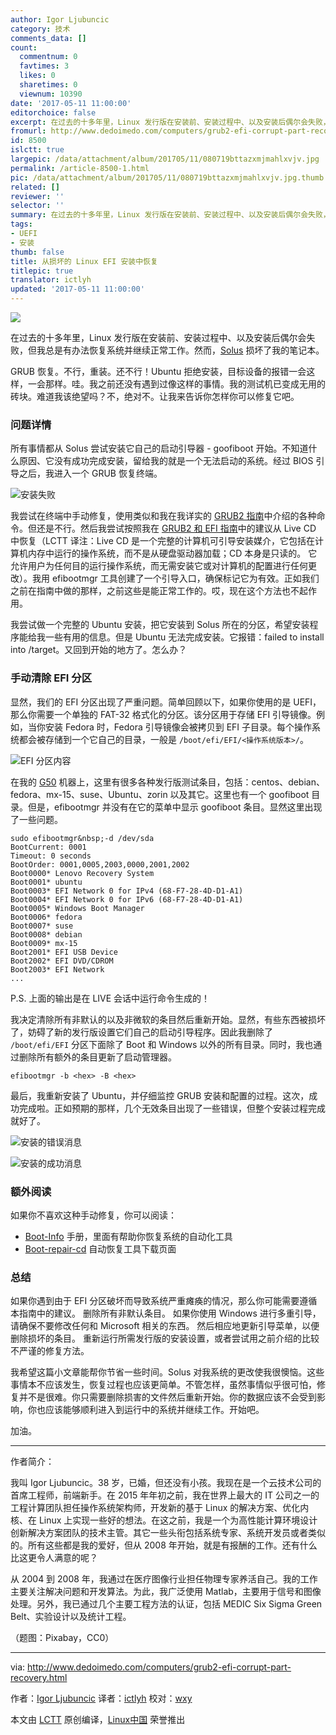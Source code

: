 ```yaml
---
author: Igor Ljubuncic
category: 技术
comments_data: []
count:
  commentnum: 0
  favtimes: 3
  likes: 0
  sharetimes: 0
  viewnum: 10390
date: '2017-05-11 11:00:00'
editorchoice: false
excerpt: 在过去的十多年里，Linux 发行版在安装前、安装过程中、以及安装后偶尔会失败，但我总是有办法恢复系统并继续正常工作。然而，Solus 损坏了我的笔记本。
fromurl: http://www.dedoimedo.com/computers/grub2-efi-corrupt-part-recovery.html
id: 8500
islctt: true
largepic: /data/attachment/album/201705/11/080719bttazxmjmahlxvjv.jpg
permalink: /article-8500-1.html
pic: /data/attachment/album/201705/11/080719bttazxmjmahlxvjv.jpg.thumb.jpg
related: []
reviewer: ''
selector: ''
summary: 在过去的十多年里，Linux 发行版在安装前、安装过程中、以及安装后偶尔会失败，但我总是有办法恢复系统并继续正常工作。然而，Solus 损坏了我的笔记本。
tags:
- UEFI
- 安装
thumb: false
title: 从损坏的 Linux EFI 安装中恢复
titlepic: true
translator: ictlyh
updated: '2017-05-11 11:00:00'
---
```


![](/data/attachment/album/201705/11/080719bttazxmjmahlxvjv.jpg)


在过去的十多年里，Linux 发行版在安装前、安装过程中、以及安装后偶尔会失败，但我总是有办法恢复系统并继续正常工作。然而，[Solus](http://www.dedoimedo.com/computers/solus-1-2-review.html) 损坏了我的笔记本。


GRUB 恢复。不行，重装。还不行！Ubuntu 拒绝安装，目标设备的报错一会这样，一会那样。哇。我之前还没有遇到过像这样的事情。我的测试机已变成无用的砖块。难道我该绝望吗？不，绝对不。让我来告诉你怎样你可以修复它吧。


### 问题详情


所有事情都从 Solus 尝试安装它自己的启动引导器 - goofiboot 开始。不知道什么原因、它没有成功完成安装，留给我的就是一个无法启动的系统。经过 BIOS 引导之后，我进入一个 GRUB 恢复终端。


![安装失败](/data/attachment/album/201705/11/080741xk16etdrodko3iow.png)


我尝试在终端中手动修复，使用类似和我在我详实的 [GRUB2 指南](http://www.dedoimedo.com/computers/grub-2.html)中介绍的各种命令。但还是不行。然后我尝试按照我在 [GRUB2 和 EFI 指南](http://www.dedoimedo.com/computers/grub2-efi-recovery.html)中的建议从 Live CD 中恢复（LCTT 译注：Live CD 是一个完整的计算机可引导安装媒介，它包括在计算机内存中运行的操作系统，而不是从硬盘驱动器加载；CD 本身是只读的。 它允许用户为任何目的运行操作系统，而无需安装它或对计算机的配置进行任何更改）。我用 efibootmgr 工具创建了一个引导入口，确保标记它为有效。正如我们之前在指南中做的那样，之前这些是能正常工作的。哎，现在这个方法也不起作用。


我尝试做一个完整的 Ubuntu 安装，把它安装到 Solus 所在的分区，希望安装程序能给我一些有用的信息。但是 Ubuntu 无法完成安装。它报错：failed to install into /target。又回到开始的地方了。怎么办？


### 手动清除 EFI 分区


显然，我们的 EFI 分区出现了严重问题。简单回顾以下，如果你使用的是 UEFI，那么你需要一个单独的 FAT-32 格式化的分区。该分区用于存储 EFI 引导镜像。例如，当你安装 Fedora 时，Fedora 引导镜像会被拷贝到 EFI 子目录。每个操作系统都会被存储到一个它自己的目录，一般是 `/boot/efi/EFI/<操作系统版本>/`。


![EFI 分区内容](/data/attachment/album/201705/11/080741okvg5qmkd7vgr5rh.png)


在我的 [G50](http://www.dedoimedo.com/computers/lenovo-g50-distros-second-round.html) 机器上，这里有很多各种发行版测试条目，包括：centos、debian、fedora、mx-15、suse、Ubuntu、zorin 以及其它。这里也有一个 goofiboot 目录。但是，efibootmgr 并没有在它的菜单中显示 goofiboot 条目。显然这里出现了一些问题。



```
sudo efibootmgr&nbsp;-d /dev/sda
BootCurrent: 0001
Timeout: 0 seconds
BootOrder: 0001,0005,2003,0000,2001,2002
Boot0000* Lenovo Recovery System
Boot0001* ubuntu
Boot0003* EFI Network 0 for IPv4 (68-F7-28-4D-D1-A1)
Boot0004* EFI Network 0 for IPv6 (68-F7-28-4D-D1-A1)
Boot0005* Windows Boot Manager
Boot0006* fedora
Boot0007* suse
Boot0008* debian
Boot0009* mx-15
Boot2001* EFI USB Device
Boot2002* EFI DVD/CDROM
Boot2003* EFI Network
...

```

P.S. 上面的输出是在 LIVE 会话中运行命令生成的！


我决定清除所有非默认的以及非微软的条目然后重新开始。显然，有些东西被损坏了，妨碍了新的发行版设置它们自己的启动引导程序。因此我删除了 `/boot/efi/EFI` 分区下面除了 Boot 和 Windows 以外的所有目录。同时，我也通过删除所有额外的条目更新了启动管理器。



```
efibootmgr -b <hex> -B <hex>

```

最后，我重新安装了 Ubuntu，并仔细监控 GRUB 安装和配置的过程。这次，成功完成啦。正如预期的那样，几个无效条目出现了一些错误，但整个安装过程完成就好了。


![安装的错误消息](/data/attachment/album/201705/11/080741ocevel5gzuuubuib.jpg)


![安装的成功消息](/data/attachment/album/201705/11/080742b06rgmghtf5fegjv.jpg)


### 额外阅读


如果你不喜欢这种手动修复，你可以阅读：


* [Boot-Info](https://help.ubuntu.com/community/Boot-Info) 手册，里面有帮助你恢复系统的自动化工具
* [Boot-repair-cd](https://sourceforge.net/projects/boot-repair-cd/) 自动恢复工具下载页面


### 总结


如果你遇到由于 EFI 分区破坏而导致系统严重瘫痪的情况，那么你可能需要遵循本指南中的建议。 删除所有非默认条目。 如果你使用 Windows 进行多重引导，请确保不要修改任何和 Microsoft 相关的东西。 然后相应地更新引导菜单，以便删除损坏的条目。 重新运行所需发行版的安装设置，或者尝试用之前介绍的比较不严谨的修复方法。


我希望这篇小文章能帮你节省一些时间。Solus 对我系统的更改使我很懊恼。这些事情本不应该发生，恢复过程也应该更简单。不管怎样，虽然事情似乎很可怕，修复并不是很难。你只需要删除损害的文件然后重新开始。你的数据应该不会受到影响，你也应该能够顺利进入到运行中的系统并继续工作。开始吧。


加油。




---


作者简介：


我叫 Igor Ljubuncic。38 岁，已婚，但还没有小孩。我现在是一个云技术公司的首席工程师，前端新手。在 2015 年年初之前，我在世界上最大的 IT 公司之一的工程计算团队担任操作系统架构师，开发新的基于 Linux 的解决方案、优化内核、在 Linux 上实现一些好的想法。在这之前，我是一个为高性能计算环境设计创新解决方案团队的技术主管。其它一些头衔包括系统专家、系统开发员或者类似的。所有这些都是我的爱好，但从 2008 年开始，就是有报酬的工作。还有什么比这更令人满意的呢？


从 2004 到 2008 年，我通过在医疗图像行业担任物理专家养活自己。我的工作主要关注解决问题和开发算法。为此，我广泛使用 Matlab，主要用于信号和图像处理。另外，我已通过几个主要工程方法的认证，包括 MEDIC Six Sigma Green Belt、实验设计以及统计工程。


（题图：Pixabay，CC0）




---


via: <http://www.dedoimedo.com/computers/grub2-efi-corrupt-part-recovery.html>


作者：[Igor Ljubuncic](http://www.dedoimedo.com/faq.html) 译者：[ictlyh](https://github.com/ictlyh) 校对：[wxy](https://github.com/wxy)


本文由 [LCTT](https://github.com/LCTT/TranslateProject) 原创编译，[Linux中国](https://linux.cn/) 荣誉推出